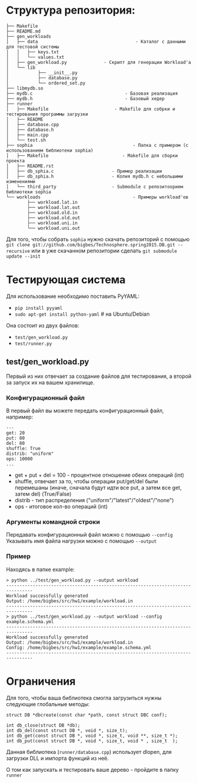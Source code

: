 # Структура репозитория:
```
├── Makefile
├── README.md
├── gen_workloads
│   ├── data									 - Каталог с данными для тестовой системы
│   │   ├── keys.txt
│   │   └── values.txt
│   ├── gen_workload.py				 - Скрипт для генерации Workload'a
│   └── lib
│  			├── __init__.py
│  			├── database.py
│  			└── ordered_set.py
├── libmydb.so
├── mydb.c									 - Базовая реализация
├── mydb.h									 - Базовый хедер
├── runner
│   ├── Makefile						 - Makefile для собрки и тестирования программы загрузки
│   ├── README
│   ├── database.cpp
│   ├── database.h
│   ├── main.cpp
│   └── test.sh
├── sophia										- Папка с примером (с использованием библиотеки sophia)
│   ├── Makefile							- Makefile для сборки проекта
│   ├── README.rst
│   ├── db_sphia.c						- Пример реализации
│   ├── db_sphia.h						- Копия mydb.h с небольшими изменениями
│   └── third_party						- Submodule с репозитоорием библиотеки sophia
└── workloads									- Примеры workload'ов
		├── workload.lat.in
		├── workload.lat.out
		├── workload.old.in
		├── workload.old.out
		├── workload.uni.in
		└── workload.uni.out
```

Для того, чтобы собрать `sophia` нужно скачать репозиторий с помощью
`git clone git://github.com/bigbes/Technosphere.spring2015.DB.git --recursive`
или в уже скачанном репозитории сделать `git submodule update --init`


# Тестирующая система

Для использование необходимо поставить PyYAML:

* `pip install pyyaml`
* `sudo apt-get install python-yaml` # на Ubuntu/Debian

Она состоит из двух файлов:

* `test/gen_workload.py`
* `test/runner.py`


## test/gen_workload.py

Первый из них отвечает за создание файлов для тестирования, а второй за запуск их на вашем хранилище.

### Конфигурационный файл

В первый файл вы можете передать конфигурационный файл, например:

```
---
get: 20
put: 80
del: 80
shuffle: True
distrib: "uniform"
ops: 10000
...
```

* get + put + del = 100 - процентное отношение обеих операций (int)
* shuffle, отвечает за то, чтобы операции put/get/del были перемешаны (иначе, сначала будут идти все put, а затем все get, затем del) (True/False)
* distrib - тип распределения ("uniform"/"latest"/"oldest"/"none")
* ops - итоговое кол-во операций (int)

### Аргументы командной строки

Передавать конфигурационный файл можно с помощью `--config`
Указывать имя файла нагрузки можно с помощью `--output`

### Пример

Находясь в папке example:
```
> python ../test/gen_workload.py --output workload
--------------------------------------------------------------------------------
Workload successfully generated
Output: /home/bigbes/src/hw1/example/workload.in
--------------------------------------------------------------------------------
> python ../test/gen_workload.py --output workload --config example.schema.yml
--------------------------------------------------------------------------------
Workload successfully generated
Output: /home/bigbes/src/hw1/example/workload.in
Config: /home/bigbes/src/hw1/example/example.schema.yml
--------------------------------------------------------------------------------
```

# Ограничения

Для того, чтобы ваша библиотека смогла загрузиться нужны следующие глобальные методы:
```
struct DB *dbcreate(const char *path, const struct DBC conf);

int db_close(struct DB *db);
int db_del(const struct DB *, void *, size_t);
int db_get(const struct DB *, void *, size_t, void **, size_t *);
int db_put(const struct DB *, void *, size_t, void * , size_t  );
```

Данная библиотека (`runner/database.cpp`) использует dlopen, для загрузки DLL и импорта функций из неё.

О том как запускать и тестировать ваше дерево - пройдите в папку `runner`

